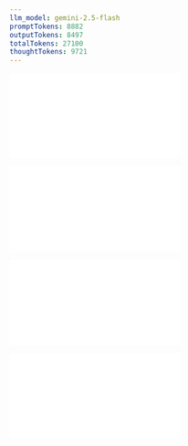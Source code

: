 ```yaml
---
llm_model: gemini-2.5-flash
promptTokens: 8882
outputTokens: 8497
totalTokens: 27100
thoughtTokens: 9721
---
```


![@](steps/file.3fd21e16.md)

![@](steps/response.f8abcac1.md)

![@](steps/prompt.bfd8d2cf.md)

![@](steps/response.6b99c5b6.md)